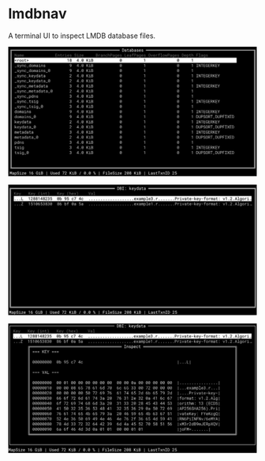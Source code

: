 # lmdbnav

A terminal UI to inspect LMDB database files.

![Databases](screenshots/databases.png)

![Data](screenshots/data.png)

![Inspect](screenshots/inspect.png)
